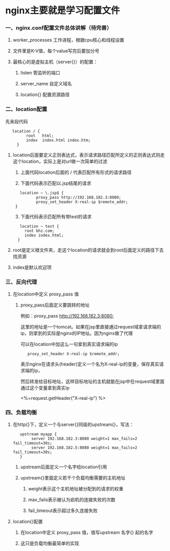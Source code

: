 # nginx主要就是学习配置文件

### 一、nginx.conf配置文件总体讲解（待完善）

   1. worker_processes   工作进程，根据cpu核心和线程设置

   2. 文件里是K-V值，每个value写完后要加分号
   
   3. 最核心的是虚拟主机（server{}）的配置：
   
      1. listen  管监听的端口
      
      2. server_name  自定义域名
      
      3. location{}  配置资源路径
    
### 二、location配置

   先来段代码
   
   ```
      location / {
            root   html;
            index  index.html index.htm;
        }
   ```
   
   1. location后面要定义正则表达式，表示请求路径匹配所定义的正则表达式则走这个location，实际上是对url做一次简单的过滤
   
      1. 上面代码location后面的 / 代表匹配所有形式的请求路径
      
      2. 下面代码表示匹配以.jsp结尾的请求

      ```
         location ~ \.jsp$ {
                proxy_pass http://192.168.182.3:8080;
                proxy_set_header X-real-ip $remote_addr;
       }
      ```
      3. 下面代码表示匹配所有带test的请求
      
      ```
         location ~ test {
           root bhz.com;
           index index.html;
        }
      ```
   
   2. root是定义根文件夹，走这个location的请求就会到root后面定义的路径下去找资源
   
   3. index是默认欢迎项
   
### 三、反向代理

   1. 在location中定义 proxy_pass 值
   
      1. proxy_pass后面定义要跳转的地址   
     
         例如：proxy_pass http://192.168.182.3:8080;
        
         这里的地址是一个tomcat。如果在jsp里直接通过request域拿请求端的ip，则拿到的实际是nginx的IP地址。因为nginx做了代理
         
         可以在location中加这么一句拿到真实请求端的ip
         
         ```
            proxy_set_header X-real-ip $remote_addr;
         ```
         表示nginx在请求头(header)定义一个名为X-real-ip的变量，保存真实请求端的ip，
         
         然后转发给目标地址，这样目标地址的主机就能在jsp中在request域里面通过这个变量拿到真实ip
         
         <%=request.getHeader("X-real-ip") %>
         
### 四、负载均衡

   1. 在http{}下，定义一个与server{}同级的upstream{}，写法：
          
      ```
         upstream myapp {
              server 192.168.182.3:8080 weight=1 max_fails=2 fail_timeout=30s;
              server 192.168.182.5:8080 weight=1 max_fails=2 fail_timeout=30s;
         }
      ```
      1. upstream后面定义一个名字给location引用
      
      2. upstream{}里面定义若干个负载均衡需要的主机地址
      
         1. weight表示这个主机地址被分配到的请求的权重
         
         2. max_fails表示被认为宕机的连接失败的次数
         
         3. fail_timeout表示超过多久连接失败
         
   2. location{}配置
   
      1. 在location中定义 proxy_pass 值，值写upstream 名字{} 起的名字
      
      2. 这只是负载均衡最简单的实现
         
